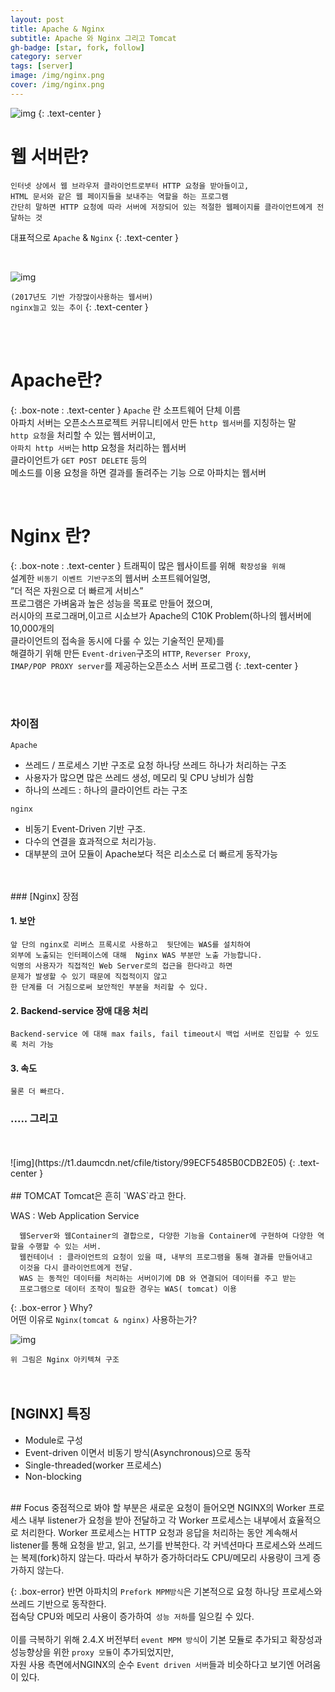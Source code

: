 ```yaml
---
layout: post
title: Apache & Nginx
subtitle: Apache 와 Nginx 그리고 Tomcat
gh-badge: [star, fork, follow]
category: server
tags: [server]
image: /img/nginx.png
cover: /img/nginx.png
---
```




![img](https://t1.daumcdn.net/cfile/tistory/997A96405B0CD3290A)
{: .text-center }


# 웹 서버란?



    인터넷 상에서 웹 브라우저 클라이언트로부터 HTTP 요청을 받아들이고,
    HTML 문서와 같은 웹 페이지들을 보내주는 역할을 하는 프로그램
    간단히 말하면 HTTP 요청에 따라 서버에 저장되어 있는 적절한 웹페이지를 클라이언트에게 전달하는 것


대표적으로 `Apache` &  `Nginx`
{: .text-center }

<br>



![img](https://t1.daumcdn.net/cfile/tistory/99D1243F5B0CD96C27)



`(2017년도 기반 가장많이사용하는 웹서버) `<br>
`nginx늘고 있는 추이`
{: .text-center }

<br>
<br>



# Apache란?

{: .box-note : .text-center }
`Apache` 란 소프트웨어 단체 이름  <br>
아파치 서버는 오픈소스프로젝트 커뮤니티에서 만든 `http 웹서버`를 지칭하는 말<br>
`http 요청`을 처리할 수 있는 웹서버이고,  <br>
`아파치 http 서버`는 http 요청을 처리하는 웹서버 <br>
클라이언트가 `GET POST DELETE` 등의 <br>
메소드를 이용 요청을 하면 결과를 돌려주는 기능 으로 아파치는 웹서버

<br><u></u>

# Nginx 란?

{: .box-note : .text-center }
트래픽이 많은 웹사이트를 위해` 확장성을 위해`<br>
설계한 `비동기 이벤트 기반구조`의 웹서버 소프트웨어일명,<br>
”더 적은 자원으로 더 빠르게 서비스”<br>
프로그램은 가벼움과 높은 성능을 목표로 만들어 졌으며,<br>
러시아의 프로그래머,이고르 시쇼브가 Apache의 C10K Problem(하나의 웹서버에 10,000개의<br>
클라이언트의 접속을 동시에 다룰 수 있는 기술적인 문제)를<br>
해결하기 위해 만든 `Event-driven`구조의 `HTTP`, `Reverser Proxy`,<br>
`IMAP/POP PROXY server`를 제공하는오픈소스 서버 프로그램
{: .text-center }


<br>
<br>

### 차이점

`Apache`
- 쓰레드 / 프로세스 기반 구조로 요청 하나당 쓰레드 하나가 처리하는 구조
- 사용자가 많으면 많은 쓰레드 생성, 메모리 및 CPU 낭비가 심함
- 하나의 쓰레드 : 하나의 클라이언트 라는 구조



`nginx`
- 비동기 Event-Driven 기반 구조.
- 다수의 연결을 효과적으로 처리가능.
- 대부분의 코어 모듈이 Apache보다 적은 리소스로 더 빠르게 동작가능


<br>
<br>
### [Nginx] 장점

#### 1. 보안
	앞 단의 nginx로 리버스 프록시로 사용하고  뒷단에는 WAS를 설치하여  
	외부에 노출되는 인터페이스에 대해  Nginx WAS 부분만 노출 가능합니다.
	익명의 사용자가 직접적인 Web Server로의 접근을 한다라고 하면
	문제가 발생할 수 있기 때문에 직접적이지 않고
	한 단계를 더 거침으로써 보안적인 부분을 처리할 수 있다.

#### 2. Backend-service 장애 대응 처리

    Backend-service 에 대해 max fails, fail timeout시 백업 서버로 진입할 수 있도록 처리 가능

#### 3. 속도

	물론 더 빠르다.



### ..... 그리고
<br>
<br>
![img](https://t1.daumcdn.net/cfile/tistory/99ECF5485B0CDB2E05)
{: .text-center }
<br>
<br>
## TOMCAT
Tomcat은 흔히 `WAS`라고 한다.

WAS  : Web Application Service

      웹Server와 웹Container의 결합으로, 다양한 기능을 Container에 구현하여 다양한 역할을 수행할 수 있는 서버.
      웹컨테이너 : 클라이언트의 요청이 있을 때, 내부의 프로그램을 통해 결과를 만들어내고
      이것을 다시 클라이언트에게 전달.
      WAS 는 동적인 데이터를 처리하는 서버이기에 DB 와 연결되어 데이터를 주고 받는
      프로그램으로 데이터 조작이 필요한 경우는 WAS( tomcat) 이용


{: .box-error }
Why? <br>
어떤 이유로 `Nginx(tomcat & nginx)` 사용하는가?

![img](https://t1.daumcdn.net/cfile/tistory/99AD08475B0CDC4C06)


`위 그림은 Nginx 아키텍쳐 구조`
<br>
<br>
<br>

## [NGINX] 특징

- Module로 구성
- Event-driven 이면서 비동기 방식(Asynchronous)으로 동작
- Single-threaded(worker 프로세스)
- Non-blocking


<br>
## Focus
    중점적으로 봐야 할 부분은 새로운 요청이 들어오면 NGINX의 Worker
    프로세스 내부 listener가 요청을 받아 전달하고
    각 Worker 프로세스는 내부에서 효율적으로 처리한다.
    Worker 프로세스는 HTTP 요청과 응답을 처리하는 동안 계속해서
    listener를 통해 요청을 받고, 읽고, 쓰기를 반복한다.
    각 커넥션마다 프로세스와 쓰레드는 복제(fork)하지 않는다.
    따라서 부하가 증가하더라도 CPU/메모리 사용량이 크게 증가하지 않는다.


{: .box-error}
반면 아파치의 `Prefork MPM방식`은 기본적으로 요청 하나당 프로세스와 쓰레드 기반으로 동작한다.<br>
접속당 CPU와 메모리 사용이 증가하여` 성능 저하`를 일으킬 수 있다.<br>
<br>
이를 극복하기 위해 2.4.X 버전부터 `event MPM 방식`이 기본 모듈로 추가되고 확장성과 성능향상을 위한 `proxy 모듈`이 추가되었지만,<br>
자원 사용 측면에서NGINX의 순수 `Event driven 서버`들과 비슷하다고 보기엔 어려움이 있다.<br>
